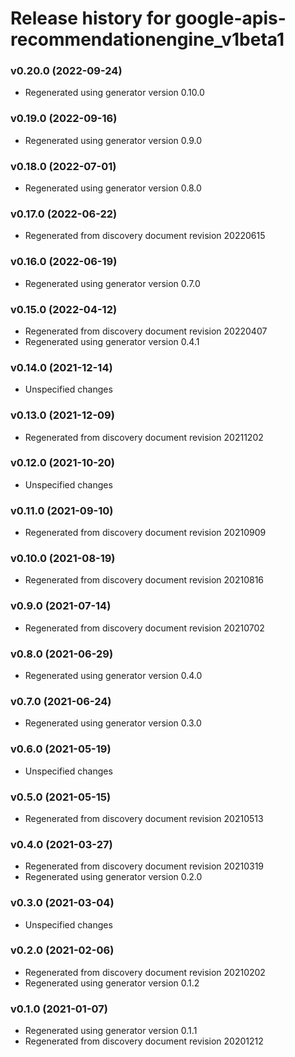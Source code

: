 # Release history for google-apis-recommendationengine_v1beta1

### v0.20.0 (2022-09-24)

* Regenerated using generator version 0.10.0

### v0.19.0 (2022-09-16)

* Regenerated using generator version 0.9.0

### v0.18.0 (2022-07-01)

* Regenerated using generator version 0.8.0

### v0.17.0 (2022-06-22)

* Regenerated from discovery document revision 20220615

### v0.16.0 (2022-06-19)

* Regenerated using generator version 0.7.0

### v0.15.0 (2022-04-12)

* Regenerated from discovery document revision 20220407
* Regenerated using generator version 0.4.1

### v0.14.0 (2021-12-14)

* Unspecified changes

### v0.13.0 (2021-12-09)

* Regenerated from discovery document revision 20211202

### v0.12.0 (2021-10-20)

* Unspecified changes

### v0.11.0 (2021-09-10)

* Regenerated from discovery document revision 20210909

### v0.10.0 (2021-08-19)

* Regenerated from discovery document revision 20210816

### v0.9.0 (2021-07-14)

* Regenerated from discovery document revision 20210702

### v0.8.0 (2021-06-29)

* Regenerated using generator version 0.4.0

### v0.7.0 (2021-06-24)

* Regenerated using generator version 0.3.0

### v0.6.0 (2021-05-19)

* Unspecified changes

### v0.5.0 (2021-05-15)

* Regenerated from discovery document revision 20210513

### v0.4.0 (2021-03-27)

* Regenerated from discovery document revision 20210319
* Regenerated using generator version 0.2.0

### v0.3.0 (2021-03-04)

* Unspecified changes

### v0.2.0 (2021-02-06)

* Regenerated from discovery document revision 20210202
* Regenerated using generator version 0.1.2

### v0.1.0 (2021-01-07)

* Regenerated using generator version 0.1.1
* Regenerated from discovery document revision 20201212

